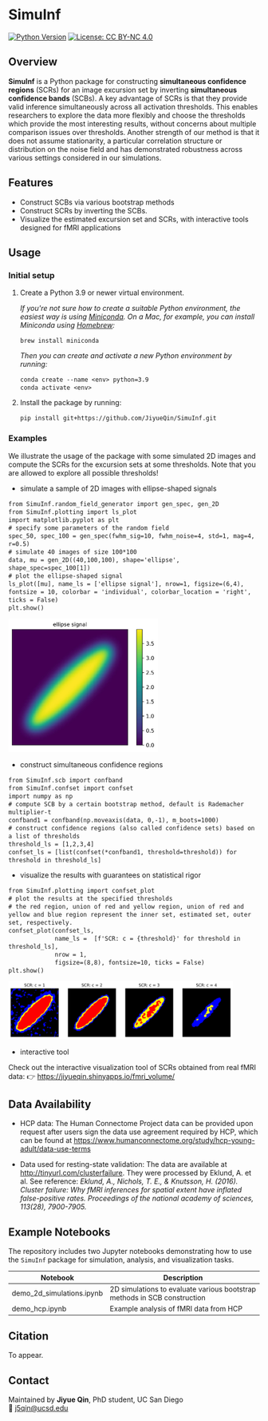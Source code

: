 # SimuInf
[![Python Version](https://img.shields.io/badge/python-3.9%2B-blue.svg)](https://www.python.org/)
[![License: CC BY-NC 4.0](https://img.shields.io/badge/License-CC%20BY--NC%204.0-lightgray.svg)](https://creativecommons.org/licenses/by-nc/4.0/)


## Overview
**SimuInf** is a Python package for constructing **simultaneous confidence regions** (SCRs) for an image excursion set by inverting **simultaneous confidence bands** (SCBs). A key advantage of SCRs is that they provide valid inference simultaneously across all activation thresholds. This enables researchers to explore the data more flexibly and choose the thresholds which provide the most interesting results, without concerns about multiple comparison issues over thresholds. Another strength of our method is that it does not assume stationarity, a particular correlation structure or distribution on the noise field and has demonstrated robustness across various settings considered in our simulations.


## Features 
- Construct SCBs via various bootstrap methods
- Construct SCRs by inverting the SCBs.
- Visualize the estimated excursion set and SCRs, with interactive tools designed for fMRI applications


## Usage

### Initial setup

1. Create a Python 3.9 or newer virtual environment.

   *If you're not sure how to create a suitable Python environment, the easiest way is using [Miniconda](https://docs.conda.io/en/latest/miniconda.html). On a Mac, for example, you can install Miniconda using [Homebrew](https://brew.sh/):*


    ```
    brew install miniconda
    ```

   *Then you can create and activate a new Python environment by running:*

    ```
    conda create --name <env> python=3.9
    conda activate <env>
    ```

2. Install the package by running:

    ```
    pip install git+https://github.com/JiyueQin/SimuInf.git
    ```

### Examples 

We illustrate the usage of the package with some simulated 2D images and compute the SCRs for the excursion sets at some thresholds. Note that you are allowed to explore all possible thresholds!

-  simulate a sample of 2D images with ellipse-shaped signals  

```
from SimuInf.random_field_generator import gen_spec, gen_2D
from SimuInf.plotting import ls_plot
import matplotlib.pyplot as plt 
# specify some parameters of the random field
spec_50, spec_100 = gen_spec(fwhm_sig=10, fwhm_noise=4, std=1, mag=4, r=0.5)
# simulate 40 images of size 100*100
data, mu = gen_2D((40,100,100), shape='ellipse', shape_spec=spec_100[1])
# plot the ellipse-shaped signal
ls_plot([mu], name_ls = ['ellipse signal'], nrow=1, figsize=(6,4), fontsize = 10, colorbar = 'individual', colorbar_location = 'right', ticks = False)
plt.show()
```

<img src="./docs/readme_ellipse_signal.jpg" width="300px">

- construct simultaneous confidence regions 

```
from SimuInf.scb import confband
from SimuInf.confset import confset
import numpy as np
# compute SCB by a certain bootstrap method, default is Rademacher multiplier-t 
confband1 = confband(np.moveaxis(data, 0,-1), m_boots=1000)
# construct confidence regions (also called confidence sets) based on a list of thresholds
threshold_ls = [1,2,3,4]
confset_ls = [list(confset(*confband1, threshold=threshold)) for threshold in threshold_ls]
```

-  visualize the results with guarantees on statistical rigor

```
from SimuInf.plotting import confset_plot
# plot the results at the specified thresholds
# the red region, union of red and yellow region, union of red and yellow and blue region represent the inner set, estimated set, outer set, respectively.
confset_plot(confset_ls, 
             name_ls =  [f'SCR: c = {threshold}' for threshold in threshold_ls], 
             nrow = 1,
             figsize=(8,8), fontsize=10, ticks = False)
plt.show()
```

<img src="./docs/readme_ellipse_SCR.jpg" width="450px">

- interactive tool

Check out the interactive visualization tool of SCRs obtained from real fMRI data:
👉 https://jiyueqin.shinyapps.io/fmri_volume/
 

## Data Availability

- HCP data: The Human Connectome Project data can be provided upon request after users sign the data use agreement required by HCP, which can be found at https://www.humanconnectome.org/study/hcp-young-adult/data-use-terms

- Data used for resting-state validation: The data are available at http://tinyurl.com/clusterfailure. They were processed by Eklund, A. et al. See reference: *Eklund, A., Nichols, T. E., & Knutsson, H. (2016). Cluster failure: Why fMRI inferences for spatial extent have inflated false-positive rates. Proceedings of the national academy of sciences, 113(28), 7900-7905.*

## Example Notebooks
The repository includes two Jupyter notebooks demonstrating how to use the `SimuInf` package for simulation, analysis, and visualization tasks.

| Notebook | Description |
|-----------|--------------|
|demo_2d_simulations.ipynb| 2D simulations to evaluate various bootstrap methods in SCB construction|
|demo_hcp.ipynb| Example analysis of fMRI data from HCP|

## Citation
To appear.

## Contact

Maintained by **Jiyue Qin**,
PhD student, UC San Diego  
📧 j5qin@ucsd.edu